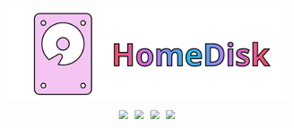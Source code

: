 <p align="center">
    <img width="500" src="https://raw.githubusercontent.com/HomeDisk/.github/main/img/HomeDisk.svg" alt="HomeDisk Icon" />
</p>

<p align="center">
    <a href="https://github.com/MedzikUser/HomeDisk"><img src="https://img.shields.io/badge/built_with-Rust-dca282.svg?style=flat-square"></a>
    &nbsp;
    <a href="https://github.com/MedzikUser/HomeDisk"><img src="https://img.shields.io/badge/license-GPL_3.1-00bfff.svg?style=flat-square"></a>
    &nbsp;
    <a href="https://github.com/MedzikUser/HomeDisk"><img src="https://img.shields.io/github/workflow/status/MedzikUser/HomeDisk/Rust/main?style=flat-square"></a>
    &nbsp;
    <a href="https://github.com/MedzikUser/HomeDisk"><img src="https://img.shields.io/badge/docs.rs-66c2a5?style=flat-square&labelColor=555555&logo=docs.rs"></a>
</p>
